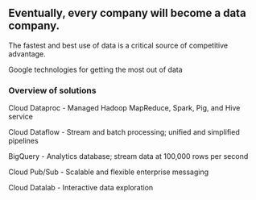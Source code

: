 ## Eventually, every company will become a data company.

The fastest and best use of data is a critical source of competitive advantage.

Google technologies for getting the most out of data

### Overview of solutions
Cloud Dataproc - Managed Hadoop MapReduce, Spark, Pig, and Hive service

Cloud Dataflow - Stream and batch processing; unified and simplified pipelines

BigQuery - Analytics database; stream data at 100,000 rows per second

Cloud Pub/Sub - Scalable and flexible enterprise messaging

Cloud Datalab - Interactive data exploration

